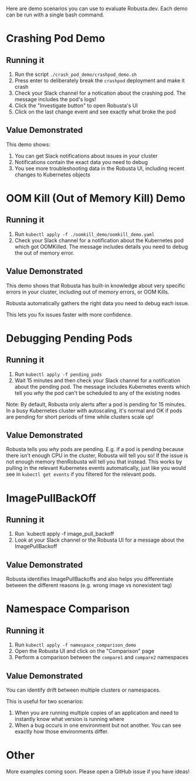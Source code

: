 Here are demo scenarios you can use to evaluate Robusta.dev. Each demo can be run with a single bash command.

# Crashing Pod Demo

## Running it

1. Run the script `./crash_pod_demo/crashpod_demo.sh`
2. Press enter to deliberately break the `crashpod` deployment and make it crash
3. Check your Slack channel for a notication about the crashing pod. The message includes the pod's logs!
4. Click the "Investigate button" to open Robusta's UI
5. Click on the last change event and see exactly what broke the pod

## Value Demonstrated

This demo shows:

1. You can get Slack notifications about issues in your cluster 
2. Notifications contain the exact data you need to debug
3. You see more troubleshooting data in the Robusta UI, including recent changes to Kubernetes objects

# OOM Kill (Out of Memory Kill) Demo

## Running it

1. Run `kubectl apply -f ./oomkill_demo/oomkill_demo.yaml`
2. Check your Slack channel for a notification about the Kubernetes pod which got OOMKilled. The message includes details you need to debug the out of memory error.

## Value Demonstrated

This demo shows that Robusta has built-in knowledge about very specific errors in your cluster, including out of memory errors, or OOM Kills. 

Robusta automatically gathers the right data you need to debug each issue.

This lets you fix issues faster with more confidence.

# Debugging Pending Pods

## Running it

1. Run `kubectl apply -f pending_pods` 
2. Wait 15 minutes and then check your Slack channel for a notification about the pending pod. The message includes Kubernetes events which tell you *why* the pod can't be scheduled to any of the existing nodes

Note: By default, Robusta only alerts after a pod is pending for 15 minutes. In a busy Kubernetes cluster with autoscaling, it's normal and OK if pods are pending for short periods of time while clusters scale up!

## Value Demonstrated

Robusta tells you *why* pods are pending. E.g. if a pod is pending because there isn't enough CPU in the cluster, Robusta will tell you so! If the issue is not enough memory thenRobusta will tell you that instead. This works by pulling in the relevant Kubernetes events automatically, just like you would see in `kubectl get events` if you filtered for the relevant pods.

# ImagePullBackOff

## Running it

1. Run `kubectl apply -f image_pull_backoff
2. Look at your Slack channel or the Robusta UI for a message about the ImagePullBackoff

## Value Demonstrated

Robusta identifies ImagePullBackoffs and also helps you differentiate between the different reasons (e.g. wrong image vs nonexistent tag)

# Namespace Comparison

## Running it

1. Run `kubectl apply -f namespace_comparison_demo` 
2. Open the Robusta UI and click on the "Comparison" page
3. Perform a comparison between the `compare1` and `compare2` namespaces

## Value Demonstrated

You can identify drift between multiple clusters or namespaces.

This is useful for two scenarios:

1. When you are running multiple copies of an application and need to instantly know what version is running where
2. When a bug occurs in one environment but not another. You can see exactly how those environments differ.

# Other
More examples coming soon. Please open a GitHub issue if you have ideas!

